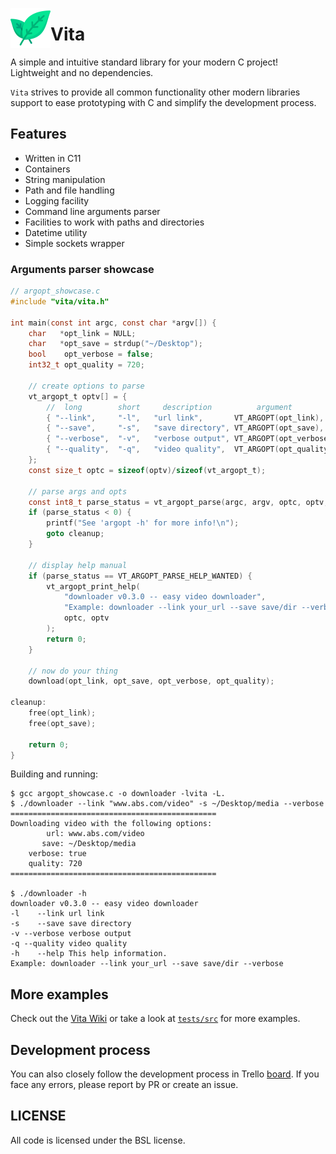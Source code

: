 <img src="imgs/icon.png" width="64" height="64" align="left"></img>
# Vita

A simple and intuitive standard library for your modern C project! Lightweight and no dependencies. 

`Vita` strives to provide all common functionality other modern libraries support to ease prototyping with C and simplify the development process.

## Features
* Written in C11
* Containers
* String manipulation
* Path and file handling
* Logging facility
* Command line arguments parser
* Facilities to work with paths and directories
* Datetime utility
* Simple sockets wrapper

### Arguments parser showcase
```c
// argopt_showcase.c
#include "vita/vita.h"

int main(const int argc, const char *argv[]) {
    char   *opt_link = NULL;
    char   *opt_save = strdup("~/Desktop");
    bool    opt_verbose = false;
    int32_t opt_quality = 720;

    // create options to parse
    vt_argopt_t optv[] = {
        //  long        short     description          argument              type
        { "--link",     "-l",   "url link",       VT_ARGOPT(opt_link),    VT_TYPE_CSTR },
        { "--save",     "-s",   "save directory", VT_ARGOPT(opt_save),    VT_TYPE_CSTR },
        { "--verbose",  "-v",   "verbose output", VT_ARGOPT(opt_verbose), VT_TYPE_BOOL },
        { "--quality",  "-q",   "video quality",  VT_ARGOPT(opt_quality), VT_TYPE_INT32 },
    };
    const size_t optc = sizeof(optv)/sizeof(vt_argopt_t);

    // parse args and opts
    const int8_t parse_status = vt_argopt_parse(argc, argv, optc, optv, NULL);
    if (parse_status < 0) {
        printf("See 'argopt -h' for more info!\n");
        goto cleanup;
    }

    // display help manual
    if (parse_status == VT_ARGOPT_PARSE_HELP_WANTED) {
        vt_argopt_print_help(
            "downloader v0.3.0 -- easy video downloader",                    // header
            "Example: downloader --link your_url --save save/dir --verbose", // footer
            optc, optv
        );
        return 0;
    }

    // now do your thing
    download(opt_link, opt_save, opt_verbose, opt_quality);

cleanup:
    free(opt_link);
    free(opt_save);

    return 0;
}
```

Building and running:
```
$ gcc argopt_showcase.c -o downloader -lvita -L.
$ ./downloader --link "www.abs.com/video" -s ~/Desktop/media --verbose
==============================================
Downloading video with the following options:
        url: www.abs.com/video
       save: ~/Desktop/media
    verbose: true
    quality: 720
==============================================

$ ./downloader -h
downloader v0.3.0 -- easy video downloader
-l    --link url link
-s    --save save directory
-v --verbose verbose output
-q --quality video quality
-h    --help This help information.
Example: downloader --link your_url --save save/dir --verbose
```

## More examples
Check out the [Vita Wiki](docs/wiki/VITA.md) or take a look at [`tests/src`](tests/src) for more examples.

## Development process
You can also closely follow the development process in Trello [board](https://trello.com/b/MFeDGO8u/vita). If you face any errors, please report by PR or create an issue. 

## LICENSE
All code is licensed under the BSL license.

